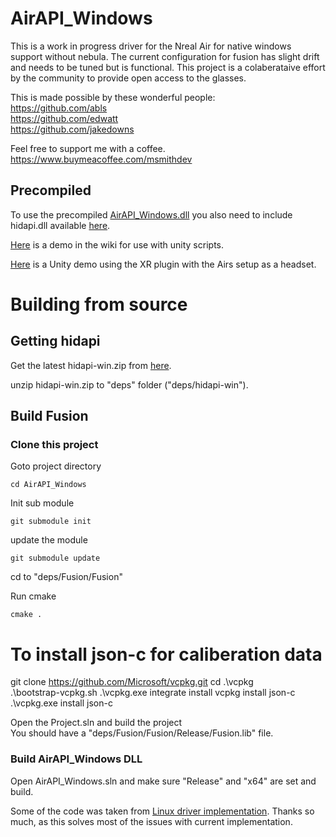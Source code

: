 # AirAPI_Windows

This is a work in progress driver for the Nreal Air for native windows support without nebula. The current configuration for fusion has slight drift and needs to be tuned but is functional. This project is a colaberataive effort by the community to provide open access to the glasses.

This is made possible by these wonderful people:<br>
https://github.com/abls <br>
https://github.com/edwatt <br>
https://github.com/jakedowns

Feel free to support me with a coffee.
https://www.buymeacoffee.com/msmithdev

## Precompiled
To use the precompiled [AirAPI_Windows.dll](https://github.com/MSmithDev/AirAPI_Windows/releases) you also need to include hidapi.dll available [here](https://github.com/libusb/hidapi/releases). 

[Here](https://github.com/MSmithDev/AirAPI_Windows/wiki/Using-with-Unity) is a demo in the wiki for use with unity scripts.

[Here](https://github.com/MSmithDev/AirPoseUnityDemo) is a Unity demo using the XR plugin with the Airs setup as a headset.

# Building from source

## Getting hidapi
Get the latest hidapi-win.zip from [here](https://github.com/libusb/hidapi/releases).

unzip hidapi-win.zip to "deps" folder ("deps/hidapi-win").



## Build Fusion
### Clone this project
Goto project directory
```
cd AirAPI_Windows
```
Init sub module
```
git submodule init
```
update the module
```
git submodule update
```


cd to "deps/Fusion/Fusion"

Run cmake
```
cmake .
```


# To install json-c for caliberation data
git clone https://github.com/Microsoft/vcpkg.git
cd .\vcpkg\
.\bootstrap-vcpkg.sh
.\vcpkg.exe integrate install
vcpkg install json-c
.\vcpkg.exe install json-c


Open the Project.sln and build the project <br>
You should have a "deps/Fusion/Fusion/Release/Fusion.lib" file.
### Build AirAPI_Windows DLL 
Open AirAPI_Windows.sln and make sure "Release" and "x64" are set and build.

Some of the code was taken from [Linux driver implementation](https://gitlab.com/TheJackiMonster/nrealAirLinuxDriver/-/tree/main?ref_type=heads).
Thanks so much, as this solves most of the issues with current implementation.